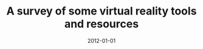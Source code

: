 ---
title: "A survey of some virtual reality tools and resources"
collection: publications
permalink: /publication/2012-01-01-onyesolu2012survey
date: 2012-01-01
venue: 'Virtual reality and environments'
citation: 'Onyesolu, Moses Okechukwu, Ezeani, Ignatius, Okonkwo, Obikwelu Raphael (2012), A survey of some virtual reality tools and resources'
---